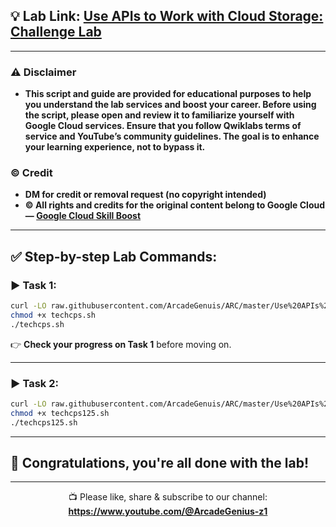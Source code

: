 ## 💡 Lab Link: [Use APIs to Work with Cloud Storage: Challenge Lab](https://www.cloudskillsboost.google/games/5055/labs/32919)

---

### ⚠️ Disclaimer  
- **This script and guide are provided for educational purposes to help you understand the lab services and boost your career. Before using the script, please open and review it to familiarize yourself with Google Cloud services. Ensure that you follow Qwiklabs terms of service and YouTube’s community guidelines. The goal is to enhance your learning experience, not to bypass it.**

### © Credit  
- **DM for credit or removal request (no copyright intended)**  
- **© All rights and credits for the original content belong to Google Cloud — [Google Cloud Skill Boost](https://www.cloudskillsboost.google/)**

---

## ✅ Step-by-step Lab Commands:

### ▶️ Task 1:

```bash
curl -LO raw.githubusercontent.com/ArcadeGenuis/ARC/master/Use%20APIs%20to%20Work%20with%20Cloud%20Storage%20Challenge%20Lab/techcps.sh
chmod +x techcps.sh
./techcps.sh
```

👉 **Check your progress on Task 1** before moving on.

---

### ▶️ Task 2:

```bash
curl -LO raw.githubusercontent.com/ArcadeGenuis/ARC/master/Use%20APIs%20to%20Work%20with%20Cloud%20Storage%20Challenge%20Lab/techcps125.sh
chmod +x techcps125.sh
./techcps125.sh
```

---

## 🎉 Congratulations, you're all done with the lab!

---

<div align="center">
  📺 Please like, share & subscribe to our channel:<br>
  <a href="https://www.youtube.com/@ArcadeGenius-z1" target="_blank">
    <strong>https://www.youtube.com/@ArcadeGenius-z1</strong>
  </a>
</div>
